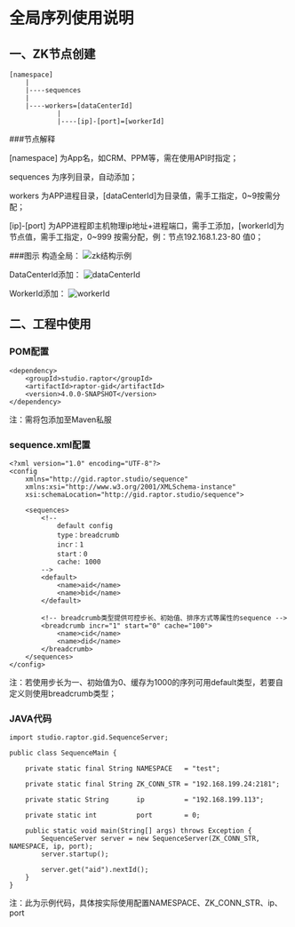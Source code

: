 # 全局序列使用说明

## 一、ZK节点创建

    [namespace]
        |
        |----sequences
        |
        |----workers=[dataCenterId]
                |
                |----[ip]-[port]=[workerId]
           
###节点解释

[namespace] 为App名，如CRM、PPM等，需在使用API时指定；

sequences 为序列目录，自动添加；

workers 为APP进程目录，[dataCenterId]为目录值，需手工指定，0~9按需分配；

[ip]-[port] 为APP进程即主机物理ip地址+进程端口，需手工添加，[workerId]为节点值，需手工指定，0~999 按需分配，例：节点192.168.1.23-80 值0；

###图示
构造全局：
![zk结构示例](http://git.oschina.net/uploads/images/2017/0103/113654_7c21b283_1025511.png)

DataCenterId添加：
![dataCenterId](http://git.oschina.net/uploads/images/2017/0103/114259_7ed20f1a_1025511.png)

WorkerId添加：
![workerId](http://git.oschina.net/uploads/images/2017/0103/114326_b5517717_1025511.png)

## 二、工程中使用
### POM配置
    <dependency>
        <groupId>studio.raptor</groupId>
        <artifactId>raptor-gid</artifactId>
        <version>4.0.0-SNAPSHOT</version>
    </dependency>
注：需将包添加至Maven私服

### sequence.xml配置
    <?xml version="1.0" encoding="UTF-8"?>
    <config
        xmlns="http://gid.raptor.studio/sequence"
        xmlns:xsi="http://www.w3.org/2001/XMLSchema-instance" 
        xsi:schemaLocation="http://gid.raptor.studio/sequence">
        
        <sequences>
            <!-- 
                default config
                type：breadcrumb 
                incr：1
                start：0
                cache: 1000
            -->
            <default>
                <name>aid</name>
                <name>bid</name>
            </default>
            
            <!-- breadcrumb类型提供可控步长、初始值、排序方式等属性的sequence -->
            <breadcrumb incr="1" start="0" cache="100">
                <name>cid</name>
                <name>did</name>
            </breadcrumb>
        </sequences>
    </config>
注：若使用步长为一、初始值为0、缓存为1000的序列可用default类型，若要自定义则使用breadcrumb类型；

### JAVA代码
    import studio.raptor.gid.SequenceServer;
    
    public class SequenceMain {
    
        private static final String NAMESPACE   = "test";
    
        private static final String ZK_CONN_STR = "192.168.199.24:2181";
    
        private static String       ip          = "192.168.199.113";
    
        private static int          port        = 0;
    
        public static void main(String[] args) throws Exception {
            SequenceServer server = new SequenceServer(ZK_CONN_STR, NAMESPACE, ip, port);
            server.startup();
    
            server.get("aid").nextId();
        }
    }
注：此为示例代码，具体按实际使用配置NAMESPACE、ZK_CONN_STR、ip、port